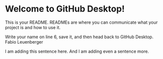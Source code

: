 # Welcome to GitHub Desktop!

This is your README. READMEs are where you can communicate what your project is and how to use it.

Write your name on line 6, save it, and then head back to GitHub Desktop.
Fabio Leuenberger



I am adding this sentence here. 
And I am adding even a sentence more. 
